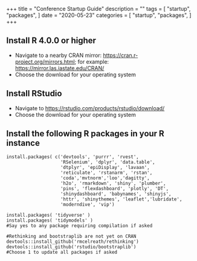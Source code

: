 +++
title = "Conference Startup Guide"
description = ""
tags = [
    "startup",
    "packages",
    ]
date = "2020-05-23"
categories = [
    "startup",
    "packages",
]
+++

## Install R 4.0.0 or higher
 - Navigate to a nearby CRAN mirror: https://cran.r-project.org/mirrors.html; for example: https://mirror.las.iastate.edu/CRAN/
 - Choose the download for your operating system
  
## Install RStudio
  - Navigate to https://rstudio.com/products/rstudio/download/
  - Choose the download for your operating system

## Install the following R packages in your R instance
```{r eval=FALSE}
install.packages( c('devtools', 'purrr', 'rvest', 
                    'RSelenium', 'dplyr', 'data.table', 
                    'dtplyr', 'epiDisplay', 'lavaan',
                    'reticulate', 'rstanarm', 'rstan',
                    'coda','mvtnorm','loo','dagitty',
                    'h2o', 'rmarkdown', 'shiny', 'plumber', 
                    'pins', 'flexdashboard', 'plotly', 'DT',
                    'shinydashboard', 'babynames', 'shinyjs',
                    'httr', 'shinythemes', 'leaflet','lubridate',
                    'moderndive', 'vip')

install.packages( 'tidyverse' )
install.packages( 'tidymodels' ) 
#Say yes to any package requiring compilation if asked

#Rethinking and bootstraplib are not yet on CRAN
devtools::install_github('rmcelreath/rethinking')
devtools::install_github('rstudio/bootstraplib') 
#Choose 1 to update all packages if asked
```